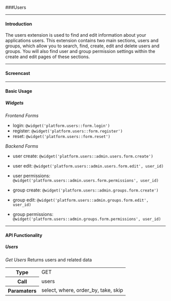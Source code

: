 ###Users

----------

#### Introduction

The users extension is used to find and edit information about your applications users.  This extension contains two main sections, users and groups, which allow you to search, find, create, edit and delete users and groups.  You will also find user and group permission settings within the create and edit pages of these sections.

----------

#### Screencast

----------

#### Basic Usage

##### Widgets

*Frontend Forms*
- login:    `@widget('platform.users::form.login')`
- register: `@widget('platform.users::form.register')`
- reset:    `@widget('platform.users::form.reset')`

*Backend Forms*
- user create:       `@widget('platform.users::admin.users.form.create')`
- user edit:         `@widget('platform.users::admin.users.form.edit', user_id)`
- user permissions:  `@widget('platform.users::admin.users.form.permissions', user_id)`

- group create:       `@widget('platform.users::admin.groups.form.create')`
- group edit:         `@widget('platform.users::admin.groups.form.edit', user_id)`
- group permissions:  `@widget('platform.users::admin.groups.form.permissions', user_id)`

----------

#### API Functionality

##### Users

*Get Users*
Returns users and related data

<table>
	<tr>
		<th>Type</th>
		<td>GET</td>
	</tr>
	<tr>
		<th>Call</th>
		<td>users</td>
	</tr>
	<tr>
		<th>Paramaters</th>
		<td>select, where, order_by, take, skip</td>
	</tr>
</table>